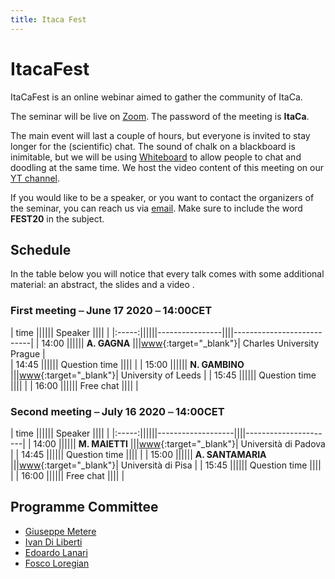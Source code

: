 ```yaml
---
title: Itaca Fest
---
```


# ItacaFest

ItaCaFest is an online webinar aimed to gather the community of ItaCa. 

The seminar will be live on [Zoom](https://zoom.us). The password of the meeting is __ItaCa__. 

The main event will last a couple of hours, but everyone is invited to stay longer for the (scientific) chat. The sound of chalk on a blackboard is inimitable, but we will be using [Whiteboard](https://www.whiteboard.team) to allow people to chat and doodling at the same time. We host the video content of this meeting on our [YT channel](https://www.youtube.com/channel/UCKdVVjPg_dHhbIiuzLh4Llg).

If you would like to be a speaker, or you want to contact the organizers of the seminar, you can reach us via [email](webmasters.itaca@gmail.com). Make sure to include the word __FEST20__ in the subject.

## Schedule

In the table below you will notice that every talk comes with some additional material: an abstract, the slides and a video . 

### First meeting ⎯ June 17 2020 ⎯ 14:00CET

| time  ||||||  Speaker       ||||                           |
|:-----:||||||----------------||||---------------------------|
| 14:00 |||||| **A. GAGNA**   |||[www](https://sites.google.com/view/andreagagna/home){:target="_blank"}| Charles University Prague |	
| 14:45 |||||| Question time  ||||                           |
| 15:00 |||||| **N. GAMBINO** |||[www](http://www1.maths.leeds.ac.uk/~pmtng/){:target="_blank"}| University of Leeds       |
| 15:45 |||||| Question time  ||||                           |
| 16:00 |||||| Free chat      ||||                           |

### Second meeting ⎯ July 16 2020 ⎯ 14:00CET

| time  ||||||  Speaker          ||||                      | 
|:-----:||||||-------------------||||----------------------| 
| 14:00 |||||| **M. MAIETTI**	   |||[www](https://www.math.unipd.it/~maietti/){:target="_blank"}| Università di Padova | 
| 14:45 |||||| Question time     ||||                      | 
| 15:00 |||||| **A. SANTAMARIA** |||[www](https://www.researchgate.net/profile/Alessio_Santamaria){:target="_blank"}| Università di Pisa   | 
| 15:45 |||||| Question time     ||||                      | 
| 16:00 |||||| Free chat         ||||                      | 

## Programme Committee

- [Giuseppe Metere](http://math.unipa.it/metere/)
- [Ivan Di Liberti](https://diliberti.github.io)
- [Edoardo Lanari](https://sites.google.com/view/edoardo-lanari/)
- [Fosco Loregian](http://tetrapharmakon.github.io)